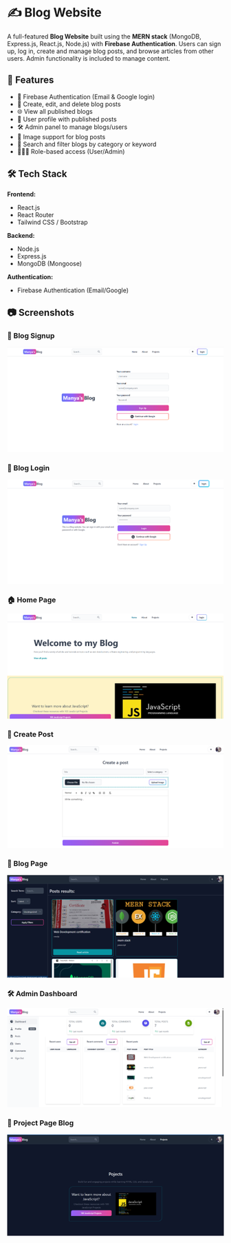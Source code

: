 # ✍️ Blog Website

A full-featured **Blog Website** built using the **MERN stack** (MongoDB, Express.js, React.js, Node.js) with **Firebase Authentication**. Users can sign up, log in, create and manage blog posts, and browse articles from other users. Admin functionality is included to manage content.

## 🚀 Features

- 🔐 Firebase Authentication (Email & Google login)
- 📝 Create, edit, and delete blog posts
- 🌐 View all published blogs
- 👤 User profile with published posts
- 🛠️ Admin panel to manage blogs/users
- 📸 Image support for blog posts
- 🔎 Search and filter blogs by category or keyword
- 🧑‍🤝‍🧑 Role-based access (User/Admin)

## 🛠️ Tech Stack

**Frontend:**
- React.js
- React Router
- Tailwind CSS / Bootstrap

**Backend:**
- Node.js
- Express.js
- MongoDB (Mongoose)

**Authentication:**
- Firebase Authentication (Email/Google)


## 📷 Screenshots



### 🔐 Blog Signup
![Signup](images/blogsignup.png)

### 🔑 Blog Login
![Login](images/bloglogin.png)


### 🏠 Home Page
![Home](images/home.png)

### 📝 Create Post
![Create Post](images/createpost.png)

### 📖 Blog Page
![Blog Page](images/blogpage.png)

### 🛠️ Admin Dashboard
![Dashboard](images/Dashboard.png)

### 📂 Project Page Blog
![Project Page Blog](images/projectpageblog.png)

